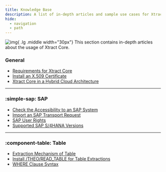 ```yaml
---
title: Knowledge Base
description: A list of in-depth articles and sample use cases for Xtract Core.
hide:
  - navigation
  - path
---
```


![img](../assets/images/logos/theo-thumbs.png){ .lg .middle width="30px"} This section contains in-depth articles about the usage of Xtract Core.

### General

<div class="mdx-columns" markdown>

- [Requirements for Xtract Core](requirements.md)
- [Install an X.509 Certificate](install-x.509-certificate.md)
- [Xtract Core in a Hybrid Cloud Architecture](xtract-core-in-a-hybrid-cloud-architecture.md)

</div>

---

### :simple-sap: SAP

<div class="mdx-columns" markdown>

- [Check the Accessibility to an SAP System](check-the-accessibility-to-an-sap-system.md)
- [Import an SAP Transport Request](import-an-sap-transport-request.md)
- [SAP User Rights](sap-authority-objects.md)
- [Supported SAP S/4HANA Versions](supported-sap-and-hana-versions.md)

---

### :component-table: Table

<div class="mdx-columns" markdown>

- [Extraction Mechanism of Table](table-extraction-mechanism.md)
- [Install /THEO/READ_TABLE for Table Extractions](custom-function-module-for-table-extraction.md)
- [WHERE Clause Syntax](where-clause.md)

</div>

<!--
- [Delta Mechanism of Table CDC](table-cdc-mechanism.md)
- [Install THEO_CDC_ECC or THEO_CDC_S4 for Table CDC Extractions](custom-function-module-for-tablecdc.md)

### :component-report: Report

<div class="mdx-columns" markdown>

- [Authorize Access to Reports via Authorization Groups](authorize-access-to-specific-reports.md)
- [Create the Custom Authorization Object Z_TS_PROG](create-the-custom-authority-object-z-ts-prog.md)
- [Parse Reports in {{ productName }} :material-alert-decagram:](parse-reports.md)

</div>
-->


